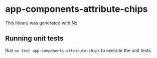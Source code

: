 # app-components-attribute-chips

This library was generated with [Nx](https://nx.dev).

## Running unit tests

Run `nx test app-components-attribute-chips` to execute the unit tests.
